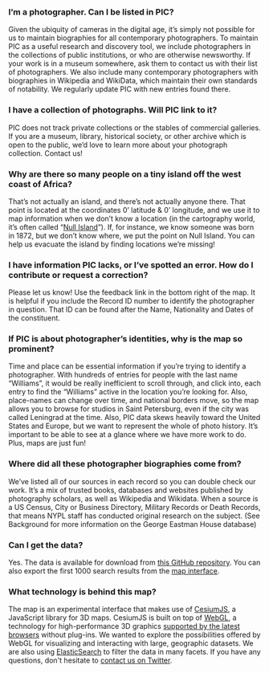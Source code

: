### I’m a photographer. Can I be listed in PIC?

Given the ubiquity of cameras in the digital age, it’s simply not possible for us to maintain biographies for all contemporary photographers. To maintain PIC as a useful research and discovery tool, we include photographers in the collections of public institutions, or who are otherwise newsworthy. If your work is in a museum somewhere, ask them to contact us with their list of photographers. We also include many contemporary photographers with biographies in Wikipedia and WikiData, which maintain their own standards of notability. We regularly update PIC with new entries found there.



### I have a collection of photographs. Will PIC link to it?

PIC does not track private collections or the stables of commercial galleries. If you are a museum, library, historical society, or other archive which is open to the public, we’d love to learn more about your photograph collection. Contact us!



### Why are there so many people on a tiny island off the west coast of Africa?

That’s not actually an island, and there’s not actually anyone there. That point is located at the coordinates 0’ latitude &amp; 0’ longitude, and we use it to map information when we don’t know a location (in the cartography world, it’s often called “[Null Island](https://en.wikipedia.org/wiki/Null_Island)”). If, for instance, we know someone was born in 1872, but we don’t know where, we put the point on Null Island. You can help us evacuate the island by finding locations we’re missing!



### I have information PIC lacks, or I’ve spotted an error. How do I contribute or request a correction?

Please let us know! Use the feedback link in the bottom right of the map. It is helpful if you include the Record ID number to identify the photographer in question. That ID can be found after the Name, Nationality and Dates of the constituent.



### If PIC is about photographer’s identities, why is the map so prominent?

Time and place can be essential information if you’re trying to identify a photographer. With hundreds of entries for people with the last name “Williams”, it would be really inefficient to scroll through, and click into, each entry to find the “Williams” active in the location you’re looking for. Also, place-names can change over time, and national borders move, so the map allows you to browse for studios in Saint Petersburg, even if the city was called Leningrad at the time. Also, PIC data skews heavily toward the United States and Europe, but we want to represent the whole of photo history. It’s important to be able to see at a glance where we have more work to do. Plus, maps are just fun!



### Where did all these photographer biographies come from?

We’ve listed all of our sources in each record so you can double check our work. It’s a mix of trusted books, databases and websites published by photography scholars, as well as Wikipedia and Wikidata. When a source is a US Census, City or Business Directory, Military Records or Death Records, that means NYPL staff has conducted original research on the subject. (See Background for more information on the George Eastman House database)

### Can I get the data?

Yes. The data is available for download from [this GitHub repository](https://github.com/NYPL/pic-data). You can also export the first 1000 search results from the [map interface](/map).

### What technology is behind this map?

The map is an experimental interface that makes use of [CesiumJS](http://cesiumjs.org/), a JavaScript library for 3D maps. CesiumJS is built on top of [WebGL](//en.wikipedia.org/wiki/WebGL), a technology for high-performance 3D graphics [supported by the latest browsers](http://caniuse.com/#search=webgl) without plug-ins. We wanted to explore the possibilities offered by WebGL for visualizing and interacting with large, geographic datasets. We are also using [ElasticSearch](//www.elastic.co/products/elasticsearch) to filter the data in many facets. If you have any questions, don't hesitate to [contact us on Twitter](//twitter.com/nypl_labs).


